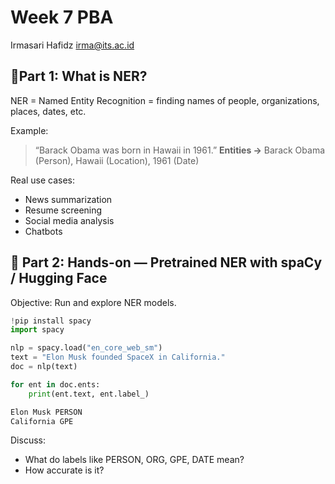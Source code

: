 # Week 7 PBA
Irmasari Hafidz
irma@its.ac.id

## 🔹Part 1: What is NER?   
NER = Named Entity Recognition = finding names of people, organizations, places, dates, etc.

Example:

> “Barack Obama was born in Hawaii in 1961.”
> **Entities →** Barack Obama (Person), Hawaii (Location), 1961 (Date)

Real use cases:

- News summarization
- Resume screening
- Social media analysis
- Chatbots

## 🔹 Part 2: Hands-on — Pretrained NER with spaCy / Hugging Face 
Objective: Run and explore NER models.

```python
!pip install spacy
import spacy

nlp = spacy.load("en_core_web_sm")
text = "Elon Musk founded SpaceX in California."
doc = nlp(text)

for ent in doc.ents:
    print(ent.text, ent.label_)

```
```python
Elon Musk PERSON
California GPE
```
Discuss:
- What do labels like PERSON, ORG, GPE, DATE mean?
- How accurate is it?

  


